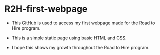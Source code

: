 # R2H-first-webpage

- This GitHub is used to access my first webpage made for the Road to Hire program. 

- This is a simple static page using basic HTML and CSS.

- I hope this shows my growth throughout the Road to Hire program.
